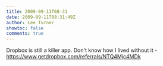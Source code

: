 ```yaml
---
title: 2009-09-11T08-31
date: 2009-09-11T08:31:49Z
author: Lee Turner
showtoc: false
comments: true
---
```


Dropbox is still a killer app.  Don't know how I lived without it - https://www.getdropbox.com/referrals/NTQ4Mjc4MDk

